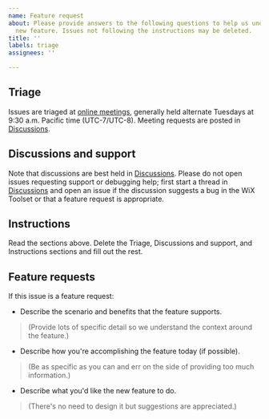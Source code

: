 ```yaml
---
name: Feature request
about: Please provide answers to the following questions to help us understand the
  new feature. Issues not following the instructions may be deleted.
title: ''
labels: triage
assignees: ''

---
```


## Triage

Issues are triaged at [online meetings](https://www.firegiant.com/blog/), generally held alternate Tuesdays at 9:30 a.m. Pacific time (UTC-7/UTC-8). Meeting requests are posted in [Discussions](https://github.com/orgs/wixtoolset/discussions/categories/announcements).

## Discussions and support

Note that discussions are best held in [Discussions](https://github.com/orgs/wixtoolset/discussions/new?category=questions). Please do not open issues requesting support or debugging help; first start a thread in [Discussions](https://github.com/orgs/wixtoolset/discussions/new?category=questions) and open an issue if the discussion suggests a bug in the WiX Toolset or that a feature request is appropriate.

## Instructions

Read the sections above. Delete the Triage, Discussions and support, and Instructions sections and fill out the rest.

## Feature requests

If this issue is a feature request:

* Describe the scenario and benefits that the feature supports.

> (Provide lots of specific detail so we understand the context around the feature.)

* Describe how you're accomplishing the feature today (if possible).

> (Be as specific as you can and err on the side of providing too much information.)

* Describe what you'd like the new feature to do.

> (There's no need to design it but suggestions are appreciated.)
